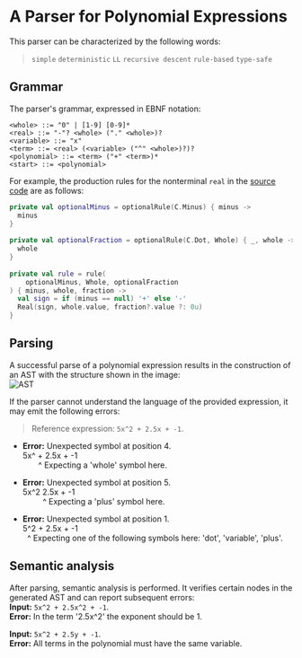 

# A Parser for Polynomial Expressions
This parser can be characterized by the following words:
> `simple` `deterministic` `LL` `recursive descent` `rule-based` `type-safe`

## Grammar
The parser's grammar, expressed in EBNF notation:
```EBNF  
<whole> ::= "0" | [1-9] [0-9]*  
<real> ::= "-"? <whole> ("." <whole>)?  
<variable> ::= "x"  
<term> ::= <real> (<variable> ("^" <whole>)?)?  
<polynomial> ::= <term> ("+" <term>)*  
<start> ::= <polynomial>  
```  
For example, the production rules for the nonterminal `real` in the [source code](https://github.com/VitaliiKozyrUA/PnomialParser/blob/6d18d763ba7dcc1fd4cbe52dd0d1048537aa6f20/src/main/kotlin/com/kozyr/pnomialparser/tree/Real.kt#L22C9-L22C69) are as follows:
```kotlin  
private val optionalMinus = optionalRule(C.Minus) { minus ->  
  minus  
}  
  
private val optionalFraction = optionalRule(C.Dot, Whole) { _, whole ->  
  whole  
}  
  
private val rule = rule(  
    optionalMinus, Whole, optionalFraction  
) { minus, whole, fraction ->  
  val sign = if (minus == null) '+' else '-'  
  Real(sign, whole.value, fraction?.value ?: 0u)  
}
```  

## Parsing
A successful parse of a polynomial expression results in the construction of an AST with the structure shown in the image:  
![AST](https://github.com/VitaliiKozyrUA/PnomialParser/assets/AST.png)

If the parser cannot understand the language of the provided expression, it may emit the following errors:
> Reference expression: ``5x^2 + 2.5x + -1``.

- **Error:** Unexpected symbol at position 4.    
  5x^ + 2.5x + -1    
  &nbsp;&nbsp;&nbsp;&nbsp;&nbsp;&nbsp;&nbsp;^ Expecting a 'whole' symbol here.

- **Error:** Unexpected symbol at position 5.  
  5x^2 2.5x + -1  
  &nbsp;&nbsp;&nbsp;&nbsp;&nbsp;&nbsp;&nbsp;&nbsp;&nbsp;^ Expecting a 'plus' symbol here.

- **Error:** Unexpected symbol at position 1.    
  5^2 + 2.5x + -1    
  &nbsp;&nbsp;^ Expecting one of the following symbols here: 'dot', 'variable', 'plus'.

## Semantic analysis
After parsing, semantic analysis is performed. It verifies certain nodes in the generated AST and can report subsequent errors:  
**Input:** ``5x^2 + 2.5x^2 + -1``.    
**Error:** In the term '2.5x^2' the exponent should be 1.

**Input:** ``5x^2 + 2.5y + -1``.    
**Error:** All terms in the polynomial must have the same variable.